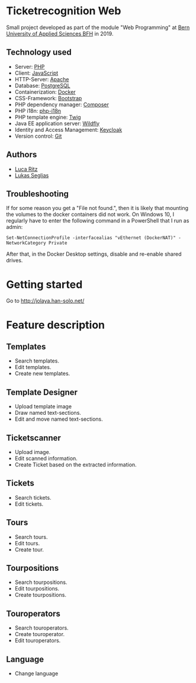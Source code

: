 # Ticketrecognition Web
Small project developed as part of the module "Web Programming" at [Bern University of Applied Sciences BFH](https://www.bfh.ch) in 2019.

## Technology used
* Server: [PHP](https://www.php.net)
* Client: [JavaScript](https://developer.mozilla.org/de/docs/Web/JavaScript)
* HTTP-Server: [Apache](https://httpd.apache.org/)
* Database: [PostgreSQL](https://www.postgresql.org/)
* Containerization: [Docker](https://www.docker.com/)
* CSS-Framework: [Bootstrap](http://getbootstrap.com)
* PHP dependency manager: [Composer](https://getcomposer.org/)
* PHP i18n: [php-i18n](https://github.com/Philipp15b/php-i18n)
* PHP template engine: [Twig](https://twig.symfony.com)
* Java EE application server: [Wildfly](https://wildfly.org/)
* Identity and Access Management: [Keycloak](https://www.keycloak.org/)
* Version control: [Git](https://git-scm.com/)

## Authors
* [Luca Ritz](https://github.com/LucaRitz)
* [Lukas Seglias](https://github.com/LukasSeglias)

## Troubleshooting
If for some reason you get a "File not found.", then it is likely that mounting the volumes to the docker containers did not work. On Windows 10, I regularly have to enter the following command in a PowerShell that I run as admin:
```
Set-NetConnectionProfile -interfacealias "vEthernet (DockerNAT)" -NetworkCategory Private
```
After that, in the Docker Desktop settings, disable and re-enable shared drives.

# Getting started
Go to http://jolaya.han-solo.net/

# Feature description
## Templates
* Search templates.
* Edit templates.
* Create new templates.

## Template Designer
* Upload template image
* Draw named text-sections.
* Edit and move named text-sections.

## Ticketscanner
* Upload image.
* Edit scanned information.
* Create Ticket based on the extracted information.

## Tickets
* Search tickets.
* Edit tickets.

## Tours
* Search tours.
* Edit tours.
* Create tour.

## Tourpositions
* Search tourpositions.
* Edit tourpositions.
* Create tourpositions.

## Touroperators
* Search touroperators.
* Create touroperator.
* Edit touroperators.

## Language
* Change language
